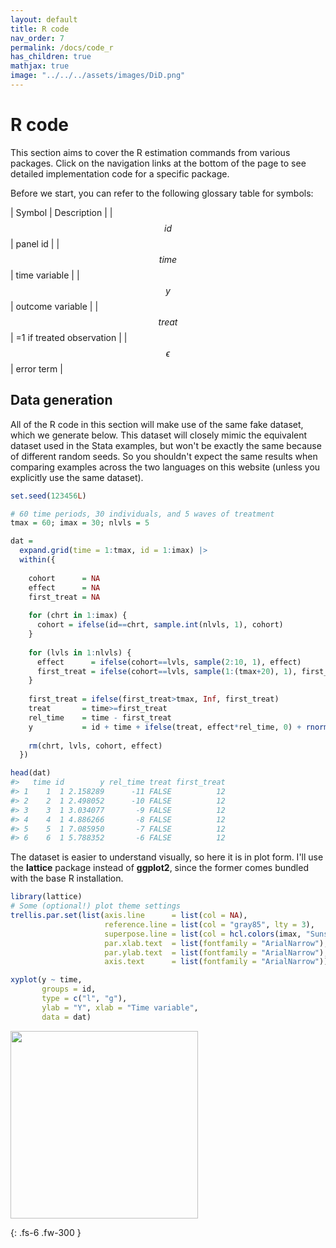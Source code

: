 ```yaml
---
layout: default
title: R code
nav_order: 7
permalink: /docs/code_r
has_children: true
mathjax: true
image: "../../../assets/images/DiD.png"
---
```


# R code

This section aims to cover the R estimation commands from various packages. 
Click on the navigation links at the bottom of the page to see detailed 
implementation code for a specific package.

Before we start, you can refer to the following glossary table for symbols:

| Symbol | Description | 
| $$ id $$ | panel id |
| $$ time $$ | time variable |
| $$ y $$ | outcome variable |
| $$ treat $$ | =1 if treated observation |
| $$ \epsilon $$ | error term |

## Data generation

All of the R code in this section will make use of the same fake dataset, which
we generate below. This dataset will closely mimic the equivalent dataset used
in the Stata examples, but won't be exactly the same because of different random
seeds. So you shouldn't expect the same results when comparing examples across
the two languages on this website (unless you explicitly use the same dataset).

```r
set.seed(123456L)

# 60 time periods, 30 individuals, and 5 waves of treatment
tmax = 60; imax = 30; nlvls = 5

dat = 
  expand.grid(time = 1:tmax, id = 1:imax) |>
  within({
    
    cohort      = NA
    effect      = NA
    first_treat = NA
    
    for (chrt in 1:imax) {
      cohort = ifelse(id==chrt, sample.int(nlvls, 1), cohort)
    }
    
    for (lvls in 1:nlvls) {
      effect      = ifelse(cohort==lvls, sample(2:10, 1), effect)
      first_treat = ifelse(cohort==lvls, sample(1:(tmax+20), 1), first_treat)
    }
    
    first_treat = ifelse(first_treat>tmax, Inf, first_treat)
    treat       = time>=first_treat
    rel_time    = time - first_treat
    y           = id + time + ifelse(treat, effect*rel_time, 0) + rnorm(imax*tmax)
    
    rm(chrt, lvls, cohort, effect)
  })

head(dat)
#>   time id        y rel_time treat first_treat
#> 1    1  1 2.158289      -11 FALSE          12
#> 2    2  1 2.498052      -10 FALSE          12
#> 3    3  1 3.034077       -9 FALSE          12
#> 4    4  1 4.886266       -8 FALSE          12
#> 5    5  1 7.085950       -7 FALSE          12
#> 6    6  1 5.788352       -6 FALSE          12
```

The dataset is easier to understand visually, so here it is in plot form. I'll
use the **lattice** package instead of **ggplot2**, since the former comes
bundled with the base R installation.

```r
library(lattice)
# Some (optional!) plot theme settings
trellis.par.set(list(axis.line      = list(col = NA),
                     reference.line = list(col = "gray85", lty = 3),
                     superpose.line = list(col = hcl.colors(imax, "SunsetDark")),
                     par.xlab.text  = list(fontfamily = "ArialNarrow"),
                     par.ylab.text  = list(fontfamily = "ArialNarrow"),
                     axis.text      = list(fontfamily = "ArialNarrow")))

xyplot(y ~ time,  
       groups = id,
       type = c("l", "g"),
       ylab = "Y", xlab = "Time variable",
       data = dat)
```

<img src="../../../assets/images/test_data_R.png" height="300">

{: .fs-6 .fw-300 }
